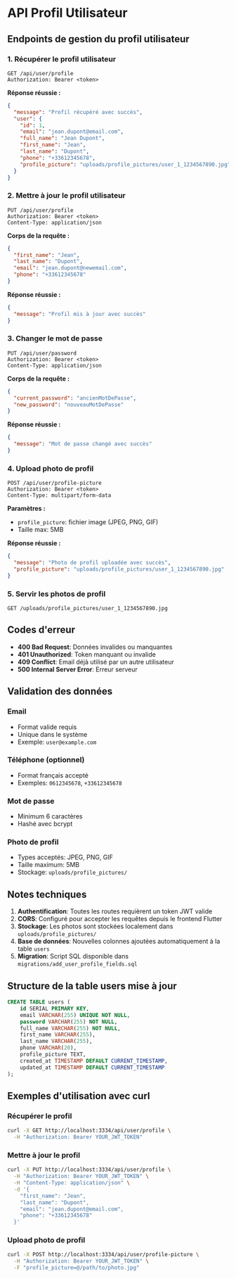 # API Profil Utilisateur

## Endpoints de gestion du profil utilisateur

### 1. Récupérer le profil utilisateur

```http
GET /api/user/profile
Authorization: Bearer <token>
```

**Réponse réussie :**
```json
{
  "message": "Profil récupéré avec succès",
  "user": {
    "id": 1,
    "email": "jean.dupont@email.com",
    "full_name": "Jean Dupont",
    "first_name": "Jean",
    "last_name": "Dupont",
    "phone": "+33612345678",
    "profile_picture": "uploads/profile_pictures/user_1_1234567890.jpg"
  }
}
```

### 2. Mettre à jour le profil utilisateur

```http
PUT /api/user/profile
Authorization: Bearer <token>
Content-Type: application/json
```

**Corps de la requête :**
```json
{
  "first_name": "Jean",
  "last_name": "Dupont",
  "email": "jean.dupont@newemail.com",
  "phone": "+33612345678"
}
```

**Réponse réussie :**
```json
{
  "message": "Profil mis à jour avec succès"
}
```

### 3. Changer le mot de passe

```http
PUT /api/user/password
Authorization: Bearer <token>
Content-Type: application/json
```

**Corps de la requête :**
```json
{
  "current_password": "ancienMotDePasse",
  "new_password": "nouveauMotDePasse"
}
```

**Réponse réussie :**
```json
{
  "message": "Mot de passe changé avec succès"
}
```

### 4. Upload photo de profil

```http
POST /api/user/profile-picture
Authorization: Bearer <token>
Content-Type: multipart/form-data
```

**Paramètres :**
- `profile_picture`: fichier image (JPEG, PNG, GIF)
- Taille max: 5MB

**Réponse réussie :**
```json
{
  "message": "Photo de profil uploadée avec succès",
  "profile_picture": "uploads/profile_pictures/user_1_1234567890.jpg"
}
```

### 5. Servir les photos de profil

```http
GET /uploads/profile_pictures/user_1_1234567890.jpg
```

## Codes d'erreur

- **400 Bad Request**: Données invalides ou manquantes
- **401 Unauthorized**: Token manquant ou invalide
- **409 Conflict**: Email déjà utilisé par un autre utilisateur
- **500 Internal Server Error**: Erreur serveur

## Validation des données

### Email
- Format valide requis
- Unique dans le système
- Exemple: `user@example.com`

### Téléphone (optionnel)
- Format français accepté
- Exemples: `0612345678`, `+33612345678`

### Mot de passe
- Minimum 6 caractères
- Hashé avec bcrypt

### Photo de profil
- Types acceptés: JPEG, PNG, GIF
- Taille maximum: 5MB
- Stockage: `uploads/profile_pictures/`

## Notes techniques

1. **Authentification**: Toutes les routes requièrent un token JWT valide
2. **CORS**: Configuré pour accepter les requêtes depuis le frontend Flutter
3. **Stockage**: Les photos sont stockées localement dans `uploads/profile_pictures/`
4. **Base de données**: Nouvelles colonnes ajoutées automatiquement à la table `users`
5. **Migration**: Script SQL disponible dans `migrations/add_user_profile_fields.sql`

## Structure de la table users mise à jour

```sql
CREATE TABLE users (
    id SERIAL PRIMARY KEY,
    email VARCHAR(255) UNIQUE NOT NULL,
    password VARCHAR(255) NOT NULL,
    full_name VARCHAR(255) NOT NULL,
    first_name VARCHAR(255),
    last_name VARCHAR(255),
    phone VARCHAR(20),
    profile_picture TEXT,
    created_at TIMESTAMP DEFAULT CURRENT_TIMESTAMP,
    updated_at TIMESTAMP DEFAULT CURRENT_TIMESTAMP
);
```

## Exemples d'utilisation avec curl

### Récupérer le profil
```bash
curl -X GET http://localhost:3334/api/user/profile \
  -H "Authorization: Bearer YOUR_JWT_TOKEN"
```

### Mettre à jour le profil
```bash
curl -X PUT http://localhost:3334/api/user/profile \
  -H "Authorization: Bearer YOUR_JWT_TOKEN" \
  -H "Content-Type: application/json" \
  -d '{
    "first_name": "Jean",
    "last_name": "Dupont",
    "email": "jean.dupont@email.com",
    "phone": "+33612345678"
  }'
```

### Upload photo de profil
```bash
curl -X POST http://localhost:3334/api/user/profile-picture \
  -H "Authorization: Bearer YOUR_JWT_TOKEN" \
  -F "profile_picture=@/path/to/photo.jpg"
```